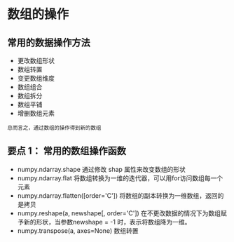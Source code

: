 # 数组的操作
## 常用的数据操作方法
- 更改数组形状
- 数组转置
- 变更数组维度
- 数组组合
- 数组拆分
- 数组平铺
- 增删数组元素
```
总而言之，通过数组的操作得到新的数组
```
## 要点 1： 常用的数组操作函数
- numpy.ndarray.shape 通过修改 shap 属性来改变数组的形状
- numpy.ndarray.flat 将数组转换为一维的迭代器，可以用for访问数组每一个元素
- numpy.ndarray.flatten([order='C']) 将数组的副本转换为一维数组，返回的是拷贝
- numpy.reshape(a, newshape[, order='C']) 在不更改数据的情况下为数组赋予新的形状，当参数newshape = -1 时，表示将数组降为一维。
- numpy.transpose(a, axes=None) 数组转置
